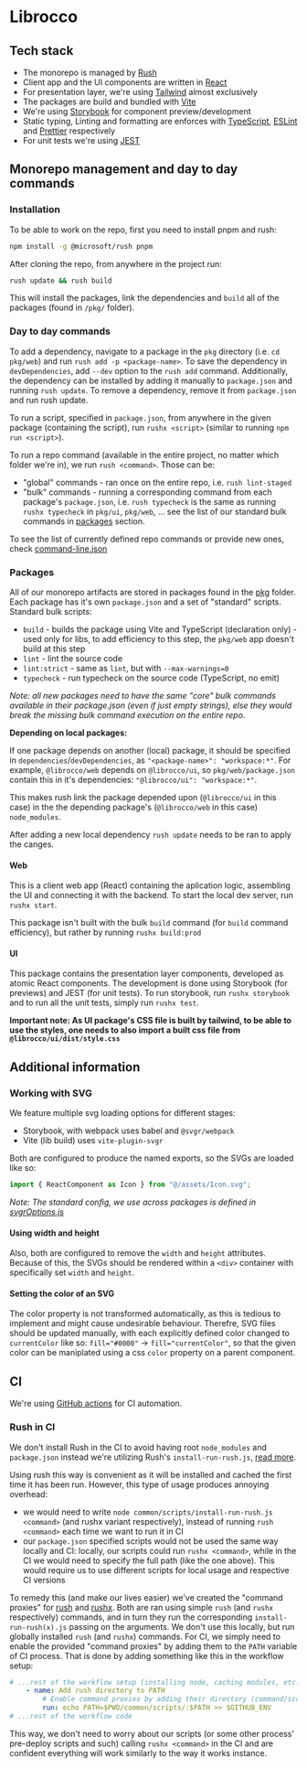# Librocco

## Tech stack

- The monorepo is managed by [Rush](https://rushjs.io)
- Client app and the UI components are written in [React](https://reactjs.org)
- For presentation layer, we're using [Tailwind](https://tailwindcss.com) almost exclusively
- The packages are build and bundled with [Vite](https://vitejs.dev)
- We're using [Storybook](https://storybook.js.org) for component preview/development
- Static typing, Linting and formatting are enforces with [TypeScript](https://www.typescriptlang.org), [ESLint](https://eslint.org) and [Prettier](https://prettier.io) respectively
- For unit tests we're using [JEST](https://jestjs.io)

## Monorepo management and day to day commands

### Installation

To be able to work on the repo, first you need to install pnpm and rush:

```bash
npm install -g @microsoft/rush pnpm
```

After cloning the repo, from anywhere in the project run:

```bash
rush update && rush build
```

This will install the packages, link the dependencies and `build` all of the packages (found in `/pkg/` folder).

### Day to day commands

To add a dependency, navigate to a package in the `pkg` directory (i.e. `cd pkg/web`) and run `rush add -p <package-name>`. To save the dependency in `devDependencies`, add `--dev` option to the `rush add` command. Additionally, the dependency can be installed by adding it manually to `package.json` and running `rush update`.
To remove a dependency, remove it from `package.json` and run rush update.

To run a script, specified in `package.json`, from anywhere in the given package (containing the script), run `rushx <script>` (similar to running `npm run <script>`).

To run a repo command (available in the entire project, no matter which folder we're in), we run `rush <command>`. Those can be:

- "global" commands - ran once on the entire repo, i.e. `rush lint-staged`
- "bulk" commands - running a corresponding command from each package's `package.json`, i.e. `rush typecheck` is the same as running `rushx typecheck` in `pkg/ui`, `pkg/web`, ... see the list of our standard bulk commands in [packages](#packages) section.

To see the list of currently defined repo commands or provide new ones, check [command-line.json](./common/config/rush/command-line.json)

### Packages

All of our monorepo artifacts are stored in packages found in the [pkg](./pkg/) folder. Each package has it's own `package.json` and a set of "standard" scripts. Standard bulk scripts:

- `build` - builds the package using Vite and TypeScript (declaration only) - used only for libs, to add efficiency to this step, the `pkg/web` app doesn't build at this step
- `lint` - lint the source code
- `lint:strict` - same as `lint`, but with `--max-warnings=0`
- `typecheck` - run typecheck on the source code (TypeScript, no emit)

_Note: all new packages need to have the same "core" bulk commands available in their package.json (even if just empty strings), else they would break the missing bulk command execution on the entire repo._

**Depending on local packages:**

If one package depends on another (local) package, it should be specified in `dependencies`/`devDependencies`, as `"<package-name>": "workspace:*"`.
For example, `@librocco/web` depends on `@librocco/ui`, so `pkg/web/package.json` contain this in it's dependencies: `"@librocco/ui": "workspace:*"`.

This makes rush link the package depended upon (`@librocco/ui` in this case) in the the depending package's (`@librocco/web` in this case) `node_modules`.

After adding a new local dependency `rush update` needs to be ran to apply the canges.

#### Web

This is a client web app (React) containing the aplication logic, assembling the UI and connecting it with the backend. To start the local dev server, run `rushx start`.

This package isn't built with the bulk `build` command (for `build` command efficiency), but rather by running `rushx build:prod`

#### UI

This package contains the presentation layer components, developed as atomic React components. The development is done using Storybook (for previews) and JEST (for unit tests). To run storybook, run `rushx storybook` and to run all the unit tests, simply run `rushx test`.

**Important note: As UI package's CSS file is built by tailwind, to be able to use the styles, one needs to also import a built css file from `@librocco/ui/dist/style.css`**

## Additional information

### Working with SVG

We feature multiple svg loading options for different stages:

- Storybook, with webpack uses babel and `@svgr/webpack`
- Vite (lib build) uses `vite-plugin-svgr`

Both are configured to produce the named exports, so the SVGs are loaded like so:

```typescript
import { ReactComponent as Icon } from "@/assets/Icon.svg";
```

_Note: The standard config, we use across packages is defined in [svgrOptions.js](./pkg/scaffold/svgrOptions.js)_

#### Using width and height

Also, both are configured to remove the `width` and `height` attributes. Because of this, the SVGs should be rendered within a `<div>` container with specifically set `width` and `height`.

#### Setting the color of an SVG

The color property is not transformed automatically, as this is tedious to implement and might cause undesirable behaviour. Therefre, SVG files should be updated manually, with each explicitly defined color changed to `currentColor` like so: `fill="#0000"` -> `fill="currentColor"`, so that the given color can be maniplated using a css `color` property on a parent component.

## CI

We're using [GitHub actions](https://docs.github.com/en/actions) for CI automation.

### Rush in CI

We don't install Rush in the CI to avoid having root `node_modules` and `package.json` instead we're utilizing Rush's `install-run-rush.js`, [read more](https://rushjs.io/pages/maintainer/enabling_ci_builds/).

Using rush this way is convenient as it will be installed and cached the first time it has been run. However, this type of usage produces annoying overhead:

- we would need to write `node common/scripts/install-run-rush.js <command>` (and rushx variant respectively), instead of running `rush <command>` each time we want to run it in CI
- our `package.json` specified scripts would not be used the same way locally and CI: locally, our scripts could run `rushx <command>`, while in the CI we would need to specify the full path (like the one above). This would require us to use different scripts for local usage and respective CI versions

To remedy this (and make our lives easier) we've created the "command proxies" for [rush](./common/scripts/rush) and [rushx](./common/scripts/rush). Both are ran using simple `rush` (and `rushx` respectively) commands, and in turn they run the corresponding `install-run-rush(x).js` passing on the arguments. We don't use this locally, but run globally installed `rush` (and `rushx`) commands. For CI, we simply need to enable the provided "command proxies" by adding them to the `PATH` variable of CI process. That is done by adding something like this in the workflow setup:

```yaml
# ...rest of the workflow setup (installing node, caching modules, etc.)
    - name: Add rush directory to PATH
        # Enable command proxies by adding their directory (command/scripts) to the PATH variable
        run: echo PATH=$PWD/common/scripts/:$PATH >> $GITHUB_ENV
# ...rest of the workflow code
```

This way, we don't need to worry about our scripts (or some other process' pre-deploy scripts and such) calling `rushx <command>` in the CI and are confident everything will work similarly to the way it works instance.
